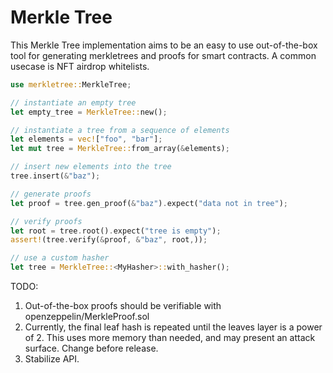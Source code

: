 # Merkle Tree

This Merkle Tree implementation aims to be an easy to use out-of-the-box tool for generating merkletrees and proofs
for smart contracts. A common usecase is NFT airdrop whitelists.

```rust
use merkletree::MerkleTree;

// instantiate an empty tree
let empty_tree = MerkleTree::new();

// instantiate a tree from a sequence of elements
let elements = vec!["foo", "bar"];
let mut tree = MerkleTree::from_array(&elements);

// insert new elements into the tree
tree.insert(&"baz");

// generate proofs
let proof = tree.gen_proof(&"baz").expect("data not in tree");

// verify proofs
let root = tree.root().expect("tree is empty");
assert!(tree.verify(&proof, &"baz", root,));

// use a custom hasher
let tree = MerkleTree::<MyHasher>::with_hasher();
```

TODO:
1. Out-of-the-box proofs should be verifiable with openzeppelin/MerkleProof.sol
1. Currently, the final leaf hash is repeated until the leaves layer is a power of 2.
This uses more memory than needed, and may present an attack surface. Change before release.
1. Stabilize API.